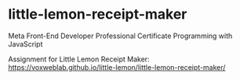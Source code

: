 # little-lemon-receipt-maker

Meta Front-End Developer Professional Certificate
Programming with JavaScript

Assignment for Little Lemon Receipt Maker: https://voxweblab.github.io/little-lemon/little-lemon-receipt-maker/
